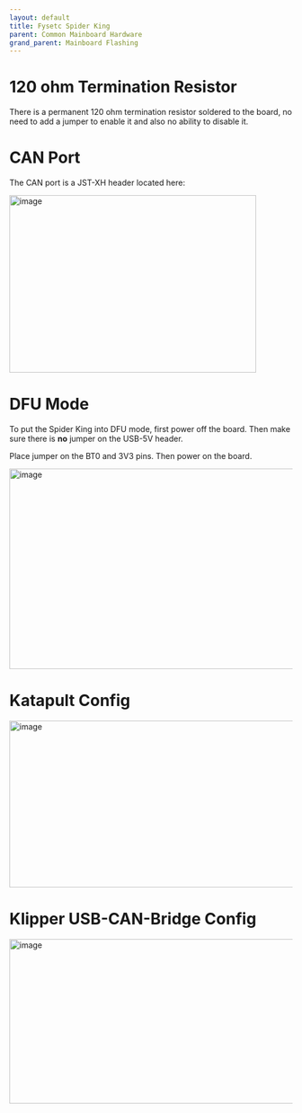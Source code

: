 ```yaml
---
layout: default 
title: Fysetc Spider King
parent: Common Mainboard Hardware
grand_parent: Mainboard Flashing
---
```


# 120 ohm Termination Resistor

There is a permanent 120 ohm termination resistor soldered to the board, no need to add a jumper to enable it and also no ability to disable it.

# CAN Port

The CAN port is a JST-XH header located here:

<img width="439" height="316" alt="image" src="https://github.com/user-attachments/assets/d08b7d41-9e68-4eed-bbf2-f229cdfd6164" />



# DFU Mode

To put the Spider King into DFU mode, first power off the board. Then make sure there is **no** jumper on the USB-5V header. 

Place jumper on the BT0 and 3V3 pins. Then power on the board.

<img width="1308" height="357" alt="image" src="https://github.com/user-attachments/assets/b737cd84-25c5-42a2-bc69-456ffcb78101" />




# Katapult Config

<img width="822" height="297" alt="image" src="https://github.com/user-attachments/assets/adac1257-e633-4f5c-8b07-59dcf32791d9" />

# Klipper USB-CAN-Bridge Config

<img width="831" height="293" alt="image" src="https://github.com/user-attachments/assets/1bae866d-f9d0-44e4-a36f-3442edb28732" />


